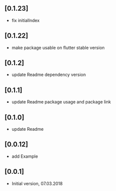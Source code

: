 ## [0.1.23]
- fix initialIndex

## [0.1.22]
- make package usable on flutter stable version

## [0.1.2]
- update Readme dependency version

## [0.1.1]
- update Readme package usage and package link

## [0.1.0]
- update Readme

## [0.0.12]
- add Example

## [0.0.1]
- Initial version, 07.03.2018